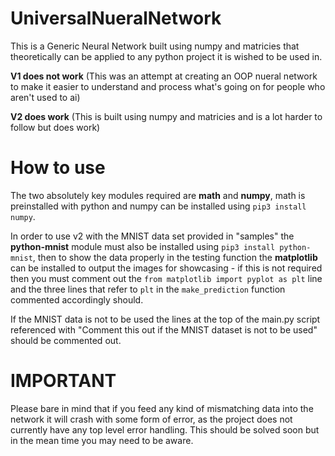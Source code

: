 # UniversalNueralNetwork

This is a Generic Neural Network built using numpy and matricies that theoretically can be applied to any python project it is wished to be used in.

**V1 does not work**
(This was an attempt at creating an OOP nueral network to make it easier to understand and process what's going on for people who aren't used to ai)

**V2 does work**
(This is built using numpy and matricies and is a lot harder to follow but does work)

# How to use

The two absolutely key modules required are **math** and **numpy**, math is preinstalled with python and numpy can be installed using `pip3 install numpy`.

In order to use v2 with the MNIST data set provided in "samples" the **python-mnist** module must also be installed using `pip3 install python-mnist`, then to show the data properly in the testing function the **matplotlib** can be installed to output the images for showcasing - if this is not required then you must comment out the `from matplotlib import pyplot as plt` line and the three lines that refer to `plt` in the `make_prediction` function commented accordingly should.

If the MNIST data is not to be used the lines at the top of the main.py script referenced with "Comment this out if the MNIST dataset is not to be used" should be commented out.

# IMPORTANT

Please bare in mind that if you feed any kind of mismatching data into the network it will crash with some form of error, as the project does not currently have any top level error handling.
This should be solved soon but in the mean time you may need to be aware.
